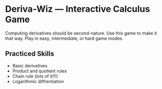 # Deriva-Wiz — Interactive Calculus Game
Computing derivatives should be second-nature. Use this game to make it that way. Play in easy, intermediate, or hard game modes.
## Practiced Skills
- Basic derivatives
- Product and quotient rules
- Chain rule (lots of it!!!)
- Logarithmic diffrentiation
